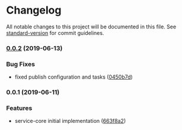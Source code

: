 # Changelog

All notable changes to this project will be documented in this file. See [standard-version](https://github.com/conventional-changelog/standard-version) for commit guidelines.

### [0.0.2](https://github.com/ryexley/service-core/compare/v0.0.1...v0.0.2) (2019-06-13)


### Bug Fixes

* fixed publish configuration and tasks ([0450b7d](https://github.com/ryexley/service-core/commit/0450b7d))



### 0.0.1 (2019-06-11)


### Features

* service-core initial implementation ([663f8a2](https://github.com/ryexley/service-core/commit/663f8a2))
